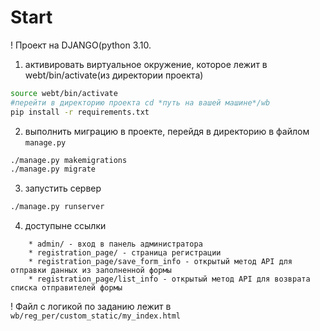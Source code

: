 # Start

! Проект на DJANGO(python 3.10. 

1. активировать виртуальное окружение, которое лежит в webt/bin/activate(из директории проекта)
```bash
source webt/bin/activate
#перейти в директорию проекта cd *путь на вашей машине*/wb
pip install -r requirements.txt
```
2. выполнить миграцию в проекте, перейдя в директорию в файлом `manage.py`
```bash
./manage.py makemigrations
./manage.py migrate
```
3. запустить сервер
 ```bash
 ./manage.py runserver
 ```
4. доступыне ссылки
```
    * admin/ - вход в панель администратора
    * registration_page/ - страница регистрации
    * registration_page/save_form_info - открытый метод API для отправки данных из заполненной формы
    * registration_page/list_info - открытый метод API для возврата списка отправителей формы
```


! Файл с логикой по заданию лежит в `wb/reg_per/custom_static/my_index.html` 
